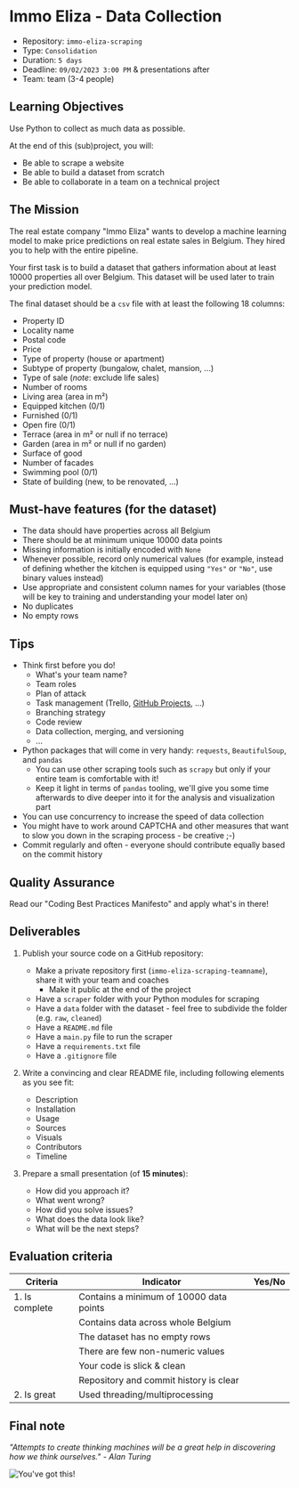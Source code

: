 # Immo Eliza - Data Collection

- Repository: `immo-eliza-scraping`
- Type: `Consolidation`
- Duration: `5 days`
- Deadline: `09/02/2023 3:00 PM` & presentations after
- Team: team (3-4 people)

## Learning Objectives

Use Python to collect as much data as possible.

At the end of this (sub)project, you will:
- Be able to scrape a website
- Be able to build a dataset from scratch
- Be able to collaborate in a team on a technical project

## The Mission

The real estate company "Immo Eliza" wants to develop a machine learning model to make price predictions on real estate sales in Belgium. They hired you to help with the entire pipeline.

Your first task is to build a dataset that gathers information about at least 10000 properties all over Belgium. This dataset will be used later to train your prediction model.

The final dataset should be a `csv` file with at least the following 18 columns:
- Property ID
- Locality name
- Postal code
- Price
- Type of property (house or apartment)
- Subtype of property (bungalow, chalet, mansion, ...)
- Type of sale (_note_: exclude life sales)
- Number of rooms
- Living area (area in m²)
- Equipped kitchen (0/1)
- Furnished (0/1)
- Open fire (0/1)
- Terrace (area in m² or null if no terrace)
- Garden (area in m² or null if no garden)
- Surface of good  
- Number of facades
- Swimming pool (0/1)
- State of building (new, to be renovated, ...)

## Must-have features (for the dataset)

- The data should have properties across all Belgium
- There should be at minimum unique 10000 data points
- Missing information is initially encoded with `None`
- Whenever possible, record only numerical values (for example, instead of defining whether the kitchen is equipped using `"Yes"` or `"No"`, use binary values instead)
- Use appropriate and consistent column names for your variables (those will be key to training and understanding your model later on)
- No duplicates
- No empty rows

## Tips

- Think first before you do!
  - What's your team name?
  - Team roles
  - Plan of attack
  - Task management (Trello, [GitHub Projects](https://docs.github.com/en/issues/planning-and-tracking-with-projects/learning-about-projects/quickstart-for-projects), ...)
  - Branching strategy
  - Code review
  - Data collection, merging, and versioning
  - ...
- Python packages that will come in very handy: `requests`, `BeautifulSoup`, and `pandas`
  - You can use other scraping tools such as `scrapy` but only if your entire team is comfortable with it!
  - Keep it light in terms of `pandas` tooling, we'll give you some time afterwards to dive deeper into it for the analysis and visualization part
- You can use concurrency to increase the speed of data collection
- You might have to work around CAPTCHA and other measures that want to slow you down in the scraping process - be creative ;-)
- Commit regularly and often - everyone should contribute equally based on the commit history

## Quality Assurance

Read our "Coding Best Practices Manifesto" and apply what's in there!

## Deliverables

1. Publish your source code on a GitHub repository:
    - Make a private repository first (`immo-eliza-scraping-teamname`), share it with your team and coaches
      - Make it public at the end of the project
    - Have a `scraper` folder with your Python modules for scraping
    - Have a `data` folder with the dataset - feel free to subdivide the folder (e.g. `raw`, `cleaned`)
    - Have a `README.md` file
    - Have a `main.py` file to run the scraper
    - Have a `requirements.txt` file
    - Have a `.gitignore` file

2. Write a convincing and clear README file, including following elements as you see fit:
   - Description
   - Installation
   - Usage
   - Sources
   - Visuals
   - Contributors
   - Timeline

3. Prepare a small presentation (of **15 minutes**):
   - How did you approach it?
   - What went wrong?
   - How did you solve issues?
   - What does the data look like?
   - What will be the next steps?

## Evaluation criteria

| Criteria       | Indicator                                  | Yes/No |
| -------------- | ------------------------------------------ | ------ |
| 1. Is complete | Contains a minimum of 10000 data points    |        |
|                | Contains data across whole Belgium         |        |
|                | The dataset has no empty rows              |        |
|                | There are few non-numeric values           |        |
|                | Your code is slick & clean                 |        |
|                | Repository and commit history is clear     |        |
| 2. Is great    | Used threading/multiprocessing             |        |

## Final note

_"Attempts to create thinking machines will be a great help in discovering how we think ourselves." - Alan Turing_

![You've got this!](https://i.giphy.com/media/JWuBH9rCO2uZuHBFpm/giphy.gif)
